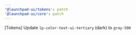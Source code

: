 ```yaml
---
'@launchpad-ui/tokens': patch
'@launchpad-ui/core': patch
---
```


[Tokens] Update `lp-color-text-ui-tertiary` (dark) to `gray-500`
